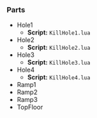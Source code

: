 


### Parts
- Hole1
    - **Script:** `KillHole1.lua`
- Hole2
    - **Script:** `KillHole2.lua`
- Hole3
    - **Script:** `KillHole3.lua`
- Hole4
    - **Script:** `KillHole4.lua`
- Ramp1
- Ramp2
- Ramp3
- TopFloor
